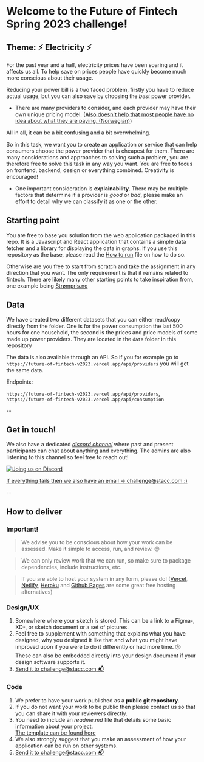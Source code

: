 # Welcome to the Future of Fintech Spring 2023 challenge!

## **Theme:** ⚡ Electricity ⚡

For the past year and a half, electricity prices have been soaring and it affects us all. To help save on prices people have quickly become much more conscious about their usage.

Reducing your power bill is a two faced problem, firstly you have to reduce actual usage, but you can also save by choosing the *best* power provider.
 - There are many providers to consider, and each provider may have their own unique pricing model.
 ([Also doesn't help that most people have no idea about what they are paying. (Norwegian)](https://www.forbrukerradet.no/siste-nytt/ingen-vet-hva-strommen-koster/))


All in all, it can be a bit confusing and a bit overwhelming.

So in this task, we want you to create an application or service that can help consumers choose the power provider that is cheapest for them.
There are many considerations and approaches to solving such a problem, you are therefore free to solve this task in any way you want. You are free to focus on frontend, backend, design or everything combined. Creativity is encouraged!
 - One important consideration is **explainability**. There may be multiple factors that determine if a provider is _good_ or _bad_, please make an effort to detail why we can classify it as one or the other. 

## Starting point

You are free to base you solution from the web application packaged in this repo. It is a Javascript and React application that contains a simple data fetcher and a library for displaying the data in graphs. If you use this repository as the base, please read the [How to run](https://github.com/stacc/future-of-fintech-V2023/blob/main/how-to-run.md) file on how to do so.

Otherwise are you free to start from scratch and take the assignment in any direction that you want. The only requirement is that it remains related to fintech. There are likely many other starting points to take inspiration from, one example being [Strømpris.no](https://www.strompris.no/)


## Data

We have created two different datasets that you can either read/copy directly from the folder. One is for the power consumption the last 500 hours for one household, the second is the prices and price models of some made up power providers. They are located in the `data` folder in this repository


The data is also available through an API. So if you for example go to `https://future-of-fintech-v2023.vercel.app/api/providers` you will get the same data.

Endpoints:

`https://future-of-fintech-v2023.vercel.app/api/providers`, `https://future-of-fintech-v2023.vercel.app/api/consumption`

--

## Get in touch!

We also have a dedicated _[discord channel](https://discord.gg/s2RyPJvBqQ)_ where past and present participants can chat about anything and everything.
The admins are also listening to this channel so feel free to reach out!

[![Joing us on Discord](https://assets-global.website-files.com/6257adef93867e50d84d30e2/62594fddd654fc29fcc07359_cb48d2a8d4991281d7a6a95d2f58195e.svg)](https://discord.gg/s2RyPJvBqQ)

[If everything fails then we also have an email -> challenge@stacc.com :) ](mailto:challenge@stacc.com)

--

## How to deliver

### Important!

> We advise you to be conscious about how your work can be assessed. Make it simple to access, run, and review. 😊

> We can only review work that we can run, so make sure to package dependencies, include instructions, etc.

> If you are able to host your system in any form, please do! ([Vercel](https://vercel.com/), [Netlify](https://www.netlify.com/), [Heroku](https://www.heroku.com/home) and [Github Pages](https://pages.github.com/) are some great free hosting alternatives)

### Design/UX

1. Somewhere where your sketch is stored. This can be a link to a Figma-, XD-, or sketch document or a set of pictures.
2. Feel free to supplement with something that explains what you have designed, why you designed it like that and what you might have improved upon if you were to do it differently or had more time. 🕒 These can also be embedded directly into your design document if your design software supports it.
3. [ Send it to challenge@stacc.com 📬 ](mailto:challenge@stacc.com)

### Code

1. We prefer to have your work published as a **public git repository**.
2. If you do not want your work to be public then please contact us so that you can share it with your reviewers directly.
3. You need to include an _readme.md_ file that details some basic information about your project.  
   [The template can be found here](https://github.com/stacc/stacc-challenge-public/blob/main/readme.md.template)
4. We also strongly suggest that you make an assessment of how your application can be run on other systems.
5. [ Send it to challenge@stacc.com 📬 ](mailto:challenge@stacc.com)
